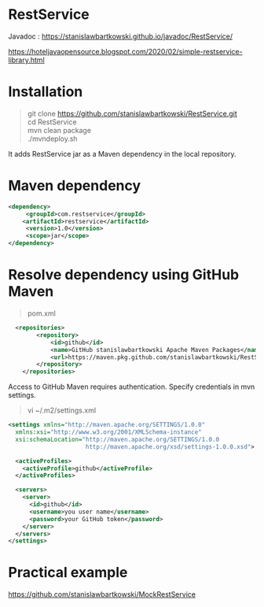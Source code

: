 # RestService
Javadoc : https://stanislawbartkowski.github.io/javadoc/RestService/

https://hoteljavaopensource.blogspot.com/2020/02/simple-restservice-library.html

# Installation

>git clone https://github.com/stanislawbartkowski/RestService.git<br>
>cd RestService<br>
> mvn clean package<br>
>./mvndeploy.sh<br>

It adds RestService jar as a Maven dependency in the local repository.

# Maven dependency
```XML
<dependency>
     <groupId>com.restservice</groupId>
    <artifactId>restservice</artifactId>
     <version>1.0</version>
     <scope>jar</scope>
</dependency>

```

# Resolve dependency using GitHub Maven

> pom.xml
```XML
  <repositories>
        <repository>
            <id>github</id>
            <name>GitHub stanislawbartkowski Apache Maven Packages</name>
            <url>https://maven.pkg.github.com/stanislawbartkowski/RestService/</url>
        </repository>
    </repositories>
```

Access to GitHub Maven requires authentication. Specify credentials in mvn settings.<br>
> vi ~/.m2/settings.xml
> 
```XML
<settings xmlns="http://maven.apache.org/SETTINGS/1.0.0"
  xmlns:xsi="http://www.w3.org/2001/XMLSchema-instance"
  xsi:schemaLocation="http://maven.apache.org/SETTINGS/1.0.0
                      http://maven.apache.org/xsd/settings-1.0.0.xsd">

  <activeProfiles>
    <activeProfile>github</activeProfile>
  </activeProfiles>

  <servers>
    <server>
      <id>github</id>
      <username>you user name</username>
      <password>your GitHub token</password>
    </server>
  </servers>
</settings>

```


# Practical example

https://github.com/stanislawbartkowski/MockRestService


